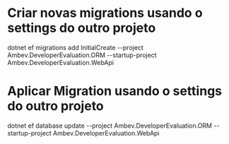 
# Criar novas migrations usando o settings do outro projeto
dotnet ef migrations add InitialCreate --project Ambev.DeveloperEvaluation.ORM --startup-project Ambev.DeveloperEvaluation.WebApi

# Aplicar Migration usando o settings do outro projeto
dotnet ef database update --project Ambev.DeveloperEvaluation.ORM --startup-project Ambev.DeveloperEvaluation.WebApi
